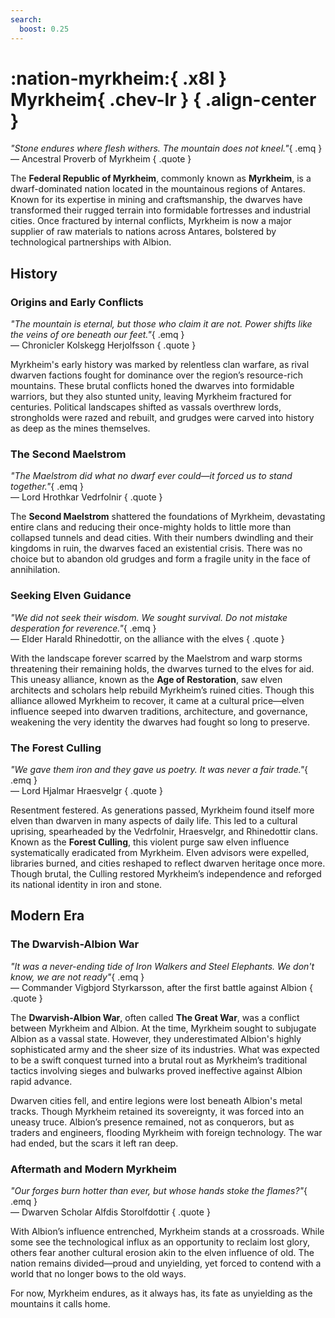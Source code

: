 ```yaml
---
search:
  boost: 0.25
---
```


# **:nation-myrkheim:**{ .x8l } <br> **Myrkheim**{ .chev-lr } { .align-center }

*"Stone endures where flesh withers. The mountain does not kneel."*{ .emq }  
— Ancestral Proverb of Myrkheim
{ .quote }

The **Federal Republic of Myrkheim**, commonly known as **Myrkheim**, is a dwarf-dominated nation located in the mountainous regions of Antares. Known for its expertise in mining and craftsmanship, the dwarves have transformed their rugged terrain into formidable fortresses and industrial cities. Once fractured by internal conflicts, Myrkheim is now a major supplier of raw materials to nations across Antares, bolstered by technological partnerships with Albion.

## History

### Origins and Early Conflicts

*"The mountain is eternal, but those who claim it are not. Power shifts like the veins of ore beneath our feet."*{ .emq }  
— Chronicler Kolskegg Herjolfsson
{ .quote }

Myrkheim's early history was marked by relentless clan warfare, as rival dwarven factions fought for dominance over the region’s resource-rich mountains. These brutal conflicts honed the dwarves into formidable warriors, but they also stunted unity, leaving Myrkheim fractured for centuries. Political landscapes shifted as vassals overthrew lords, strongholds were razed and rebuilt, and grudges were carved into history as deep as the mines themselves.

### The Second Maelstrom

*"The Maelstrom did what no dwarf ever could—it forced us to stand together."*{ .emq }  
— Lord Hrothkar Vedrfolnir
{ .quote }

The **Second Maelstrom** shattered the foundations of Myrkheim, devastating entire clans and reducing their once-mighty holds to little more than collapsed tunnels and dead cities. With their numbers dwindling and their kingdoms in ruin, the dwarves faced an existential crisis. There was no choice but to abandon old grudges and form a fragile unity in the face of annihilation.

### Seeking Elven Guidance

*"We did not seek their wisdom. We sought survival. Do not mistake desperation for reverence."*{ .emq }  
— Elder Harald Rhinedottir, on the alliance with the elves
{ .quote }

With the landscape forever scarred by the Maelstrom and warp storms threatening their remaining holds, the dwarves turned to the elves for aid. This uneasy alliance, known as the **Age of Restoration**, saw elven architects and scholars help rebuild Myrkheim’s ruined cities. Though this alliance allowed Myrkheim to recover, it came at a cultural price—elven influence seeped into dwarven traditions, architecture, and governance, weakening the very identity the dwarves had fought so long to preserve.

### The Forest Culling

*"We gave them iron and they gave us poetry. It was never a fair trade."*{ .emq }  
— Lord Hjalmar Hraesvelgr
{ .quote }

Resentment festered. As generations passed, Myrkheim found itself more elven than dwarven in many aspects of daily life. This led to a cultural uprising, spearheaded by the Vedrfolnir, Hraesvelgr, and Rhinedottir clans. Known as the **Forest Culling**, this violent purge saw elven influence systematically eradicated from Myrkheim. Elven advisors were expelled, libraries burned, and cities reshaped to reflect dwarven heritage once more. Though brutal, the Culling restored Myrkheim’s independence and reforged its national identity in iron and stone.

## Modern Era

### The Dwarvish-Albion War

*"It was a never-ending tide of Iron Walkers and Steel Elephants. We don't know, we are not ready"*{ .emq }  
— Commander Vigbjord Styrkarsson, after the first battle against Albion
{ .quote }

The **Dwarvish-Albion War**, often called **The Great War**, was a conflict between Myrkheim and Albion. At the time, Myrkheim sought to subjugate Albion as a vassal state. However, they underestimated Albion's highly sophisticated army and the sheer size of its industries. What was expected to be a swift conquest turned into a brutal rout as Myrkheim’s traditional tactics involving sieges and bulwarks proved ineffective against Albion rapid advance.

Dwarven cities fell, and entire legions were lost beneath Albion's metal tracks. Though Myrkheim retained its sovereignty, it was forced into an uneasy truce. Albion’s presence remained, not as conquerors, but as traders and engineers, flooding Myrkheim with foreign technology. The war had ended, but the scars it left ran deep.

### Aftermath and Modern Myrkheim

*"Our forges burn hotter than ever, but whose hands stoke the flames?"*{ .emq }  
— Dwarven Scholar Alfdis Storolfdottir
{ .quote }

With Albion’s influence entrenched, Myrkheim stands at a crossroads. While some see the technological influx as an opportunity to reclaim lost glory, others fear another cultural erosion akin to the elven influence of old. The nation remains divided—proud and unyielding, yet forced to contend with a world that no longer bows to the old ways.

For now, Myrkheim endures, as it always has, its fate as unyielding as the mountains it calls home.